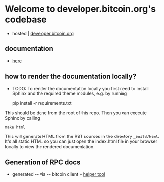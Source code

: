 # Welcome to developer.bitcoin.org's codebase

* hosted | [developer.bitcoin.org](https://developer.bitcoin.org)

## documentation

* [here](index.rst)

## how to render the documentation locally?

* TODO:
To render the documentation locally you first need to install Sphinx and the
required theme modules, e.g. by running

    pip install -r requirements.txt

This should be done from the root of this repo. Then you can execute Sphinx by calling

    make html

This will generate HTML from the RST sources in the directory `_build/html`.
It's all static HTML so you can just open the index.html file in your browser
locally to view the rendered documentation.

## Generation of RPC docs

* generated -- via -- bitcoin client + [helper tool](reference/rpc)

